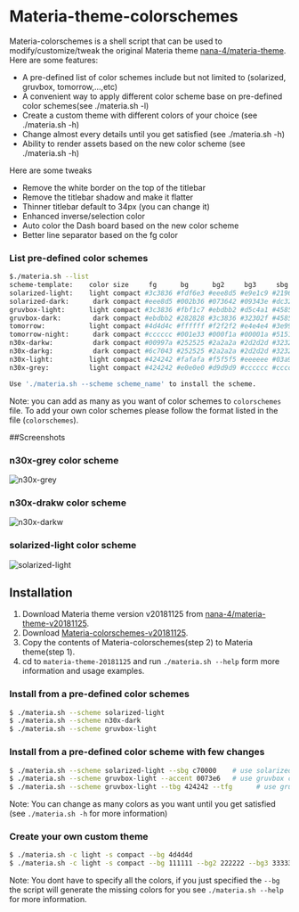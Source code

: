 # Materia-theme-colorschemes
Materia-colorschemes is a shell script that can be used to modify/customize/tweak the original Materia theme [nana-4/materia-theme](https://github.com/nana-4/materia-theme/tree/v20181125). Here are some features:
- A pre-defined list of color schemes include but not limited to (solarized, gruvbox, tomorrow,...,etc)
- A convenient way to apply different color scheme base on pre-defined color schemes(see ./materia.sh -l)
- Create a custom theme with different colors of your choice (see ./materia.sh -h)
- Change almost every details until you get satisfied (see ./materia.sh -h)
- Ability to render assets based on the new color scheme (see ./materia.sh -h)

Here are some tweaks 
- Remove the white border on the top of the titlebar 
- Remove the titlebar shadow and make it flatter
- Thinner titlebar default to 34px (you can change it) 
- Enhanced inverse/selection color
- Auto color the Dash board based on the new color scheme
- Better line separator based on the fg color

### List pre-defined color schemes 
```sh
$./materia.sh --list
scheme-template:    color size     fg      bg      bg2     bg3     sbg     sfg     tbg     tfg     accent btn2-fg hl tbh
solarized-light:    light compact #3c3836 #fdf6e3 #eee8d5 #e9e1c9 #2196f3 #ffffff #bdbdbd #073642 #2196f3 #ffffff 0  34px 
solarized-dark:      dark compact #eee8d5 #002b36 #073642 #09343e #dc322f #ffffff #05262e #eee8d5 #dc322f default 0  34px
gruvbox-light:      light compact #3c3836 #fbf1c7 #ebdbb2 #d5c4a1 #458588 #f9f5d7 #a89984 #282828 #458588 #FFFFFF 0  34px
gruvbox-dark:        dark compact #ebdbb2 #282828 #3c3836 #32302f #458588 #ebdbb2 #83a598 #32302f #fb4934 default 0  34px
tomorrow:           light compact #4d4d4c #ffffff #f2f2f2 #e4e4e4 #3e999f #ffffff #BCAAA4 #282828 #3e999f default 0  34px
tomorrow-night:      dark compact #cccccc #001e33 #000f1a #00001a #515151 #f2777a #404040 #cccccc #f2777a #303030 1  34px
n30x-darkw:          dark compact #00997a #252525 #2a2a2a #2d2d2d #323232 #9575cd #404040 #000000 #c2185b #9575cd 1  34px
n30x-darkg:          dark compact #6c7043 #252525 #2a2a2a #2d2d2d #323232 #b49a31 #1a1a1a #b49a31 #963d97 #000000 1  34px
n30x-light:         light compact #424242 #fafafa #f5f5f5 #eeeeee #03a9f4 #ffffff #78909c #ffffff #e91e63 default 0  34px
n30x-grey:          light compact #424242 #e0e0e0 #d9d9d9 #cccccc #cccccc #000000 #bfbfbf #000000 #0288d1 default 1  34px

Use './materia.sh --scheme scheme_name' to install the scheme.
```
Note: you can add as many as you want of color schemes to `colorschemes` file. To add your own color schemes please follow the format listed in the file (`colorschemes`).

##Screenshots 
### n30x-grey color scheme
![n30x-grey](https://user-images.githubusercontent.com/10103340/52574480-432dca80-2dd1-11e9-8a97-22cb9ea27544.png)
### n30x-drakw color scheme
![n30x-darkw](https://user-images.githubusercontent.com/10103340/52574490-488b1500-2dd1-11e9-9926-7c9e1b878c22.png)
### solarized-light color scheme
![solarized-light](https://user-images.githubusercontent.com/10103340/52574464-39a46280-2dd1-11e9-98b5-4d3a07ea03ad.png)

## Installation
1. Download Materia theme version v20181125 from [nana-4/materia-theme-v20181125](https://github.com/nana-4/materia-theme/tree/v20181125).
2. Download [Materia-colorschemes-v20181125](https://github.com/n3oxmind/Materia-theme-colorschemes/tree/v20181125).
3. Copy the contents of Materia-colorschemes(step 2) to Materia theme(step 1).
4. cd to  `materia-theme-20181125` and run `./materia.sh --help` form more information and usage examples.

### Install from a pre-defined color schemes
```sh
$ ./materia.sh --scheme solarized-light
$ ./materia.sh --scheme n30x-dark
$ ./materia.sh --scheme gruvbox-light
```
### Install from a pre-defined color scheme with few changes
```sh
$ ./materia.sh --scheme solarized-light --sbg c70000    # use solarized color scheme with different selection bg
$ ./materia.sh --scheme gruvbox-light --accent 0073e6   # use gruvbox color scheme with different accent color
$ ./materia.sh --scheme gruvbox-light --tbg 424242 --tfg      # use gruvbox color scheme with different titlebar bg and fg color
```
Note: You can change as many colors as you want until you get satisfied (see `./materia.sh -h` for more information)

### Create your own custom theme
```sh
$ ./materia.sh -c light -s compact --bg 4d4d4d
$ ./materia.sh -c light -s compact --bg 111111 --bg2 222222 --bg3 333333 ...
```
Note: You dont have to specify all the colors, if you just specified the `--bg` the script will generate the missing colors for you
see `./materia.sh --help` for more information.

